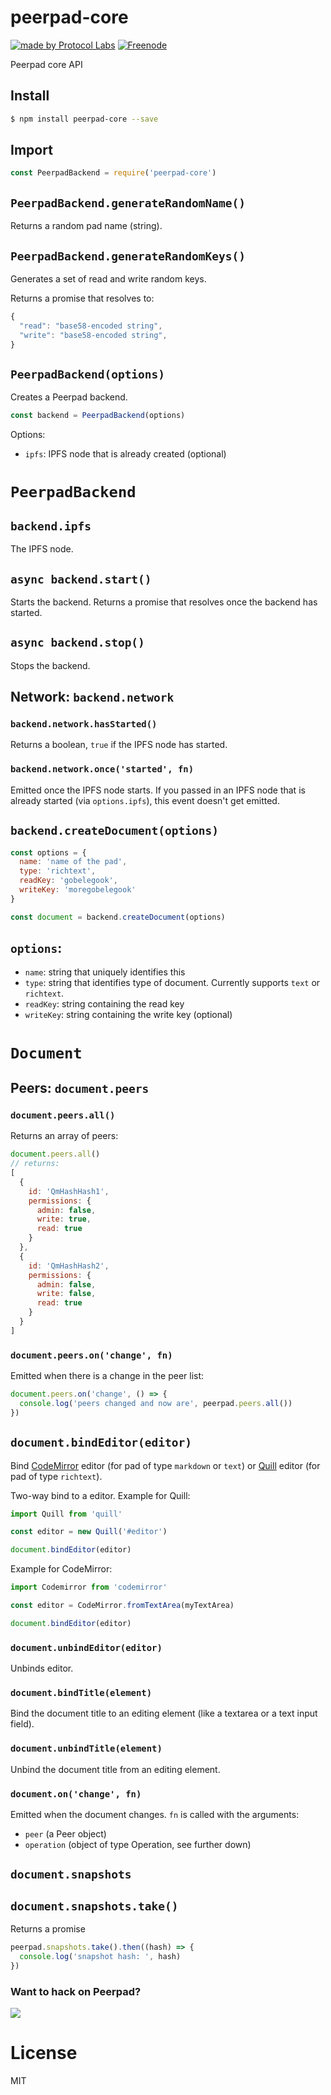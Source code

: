 # peerpad-core

[![made by Protocol Labs](https://img.shields.io/badge/made%20by-Protocol%20Labs-blue.svg?style=flat-square)](https://protocol.io)
[![Freenode](https://img.shields.io/badge/freenode-%23ipfs-blue.svg?style=flat-square)](http://webchat.freenode.net/?channels=%23ipfs)

Peerpad core API

## Install

```bash
$ npm install peerpad-core --save
```

## Import

```js
const PeerpadBackend = require('peerpad-core')
```

## `PeerpadBackend.generateRandomName()`

Returns a random pad name (string).

## `PeerpadBackend.generateRandomKeys()`

Generates a set of read and write random keys.

Returns a promise that resolves to:

```js
{
  "read": "base58-encoded string",
  "write": "base58-encoded string",
}
```


## `PeerpadBackend(options)`

Creates a Peerpad backend.

```js
const backend = PeerpadBackend(options)
```

Options:

* `ipfs`: IPFS node that is already created (optional)

# `PeerpadBackend`

## `backend.ipfs`

The IPFS node.

## `async backend.start()`

Starts the backend. Returns a promise that resolves once the backend has started.

## `async backend.stop()`

Stops the backend.

## Network: `backend.network`

### `backend.network.hasStarted()`

Returns a boolean, `true` if the IPFS node has started.

### `backend.network.once('started', fn)`

Emitted once the IPFS node starts. If you passed in an IPFS node that is already started (via `options.ipfs`), this event doesn't get emitted.

## `backend.createDocument(options)`

```js
const options = {
  name: 'name of the pad',
  type: 'richtext',
  readKey: 'gobelegook',
  writeKey: 'moregobelegook'
}

const document = backend.createDocument(options)
```

## `options`:

* `name`: string that uniquely identifies this
* `type`: string that identifies type of document. Currently supports `text` or `richtext`.
* `readKey`: string containing the read key
* `writeKey`: string containing the write key (optional)

# `Document`

## Peers: `document.peers`

### `document.peers.all()`

Returns an array of peers:

```js
document.peers.all()
// returns:
[
  {
    id: 'QmHashHash1',
    permissions: {
      admin: false,
      write: true,
      read: true
    }
  },
  {
    id: 'QmHashHash2',
    permissions: {
      admin: false,
      write: false,
      read: true
    }
  }
]
```

### `document.peers.on('change', fn)`

Emitted when there is a change in the peer list:

```js
document.peers.on('change', () => {
  console.log('peers changed and now are', peerpad.peers.all())
})
```

## `document.bindEditor(editor)`

Bind [CodeMirror](https://codemirror.net) editor (for pad of type `markdown` or `text`) or [Quill](https://quilljs.com) editor (for pad of type `richtext`).

Two-way bind to a  editor. Example for Quill:

```js
import Quill from 'quill'

const editor = new Quill('#editor')

document.bindEditor(editor)
```

Example for CodeMirror:

```js
import Codemirror from 'codemirror'

const editor = CodeMirror.fromTextArea(myTextArea)

document.bindEditor(editor)
```

### `document.unbindEditor(editor)`

Unbinds editor.

### `document.bindTitle(element)`

Bind the document title to an editing element (like a textarea or a text input field).

### `document.unbindTitle(element)`

Unbind the document title from an editing element.

### `document.on('change', fn)`

Emitted when the document changes. `fn` is called with the arguments:

* `peer` (a Peer object)
* `operation` (object of type Operation, see further down)


## `document.snapshots`

## `document.snapshots.take()`

Returns a promise

```js
peerpad.snapshots.take().then((hash) => {
  console.log('snapshot hash: ', hash)
})
```

### Want to hack on Peerpad?

[![](https://cdn.rawgit.com/jbenet/contribute-ipfs-gif/master/img/contribute.gif)](https://github.com/ipfs/community/blob/master/contributing.md)

# License

MIT